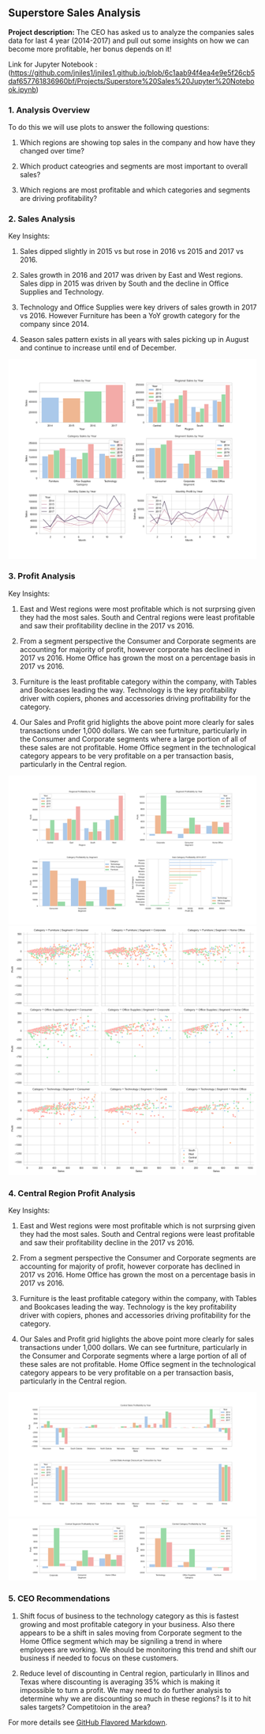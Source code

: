 ## Superstore Sales Analysis

**Project description:** The CEO has asked us to analyze the companies sales data for last 4 year (2014-2017) and pull out some insights on how we can become more profitable, her bonus depends on it!

Link for Jupyter Notebook : (https://github.com/jniles1/jniles1.github.io/blob/6c1aab94f4ea4e9e5f26cb5daf657761836960bf/Projects/Superstore%20Sales%20Jupyter%20Notebook.ipynb)

### 1. Analysis Overview

To do this we will use plots to answer the following questions:

1. Which regions are showing top sales in the company and how have they changed over time?

2. Which product cateogries and segments are most important to overall sales?

3. Which regions are most profitable and which categories and segments are driving profitability? 

### 2. Sales Analysis

Key Insights:

1. Sales dipped slightly in 2015 vs but rose in 2016 vs 2015 and 2017 vs 2016.

2. Sales growth in 2016 and 2017 was driven by East and West regions. Sales dipp in 2015 was driven by South and the decline in Office Supplies and Technology.

3. Technology and Office Supplies were key drivers of sales growth in 2017 vs 2016. However Furniture has been a YoY growth category for the company since 2014.

4. Season sales pattern exists in all years with sales picking up in August and continue to increase until end of December.
<img src="images/superstore_sales_plots.png"/>

### 3. Profit Analysis

Key Insights:

1. East and West regions were most profitable which is not surprsing given they had the most sales. South and Central regions were least profitable and saw their profitability decline in the 2017 vs 2016.

2. From a segment perspective the Consumer and Corporate segments are accounting for majority of profit, however corporate has declined in 2017 vs 2016. Home Office has grown the most on a percentage basis in 2017 vs 2016.

3. Furniture is the least profitable category within the company, with Tables and Bookcases leading the way. Technology is the key profitability driver with copiers, phones and accessories driving profitability for the category.

4. Our Sales and Profit grid higlights the above point more clearly for sales transactions under 1,000 dollars. We can see furtniture, particularly in the Consumer and Corporate segments where a large portion of all of these sales are not profitable. Home Office segment in the technological category appears to be very profitable on a per transaction basis, particularly in the Central region.

<img src="images/superstore_profit_plots.png"/>
<img src="images/superstore_profit_pair_plots.png"/>

### 4. Central Region Profit Analysis

Key Insights:

1. East and West regions were most profitable which is not surprsing given they had the most sales. South and Central regions were least profitable and saw their profitability decline in the 2017 vs 2016.

2. From a segment perspective the Consumer and Corporate segments are accounting for majority of profit, however corporate has declined in 2017 vs 2016. Home Office has grown the most on a percentage basis in 2017 vs 2016.

3. Furniture is the least profitable category within the company, with Tables and Bookcases leading the way. Technology is the key profitability driver with copiers, phones and accessories driving profitability for the category.

4. Our Sales and Profit grid higlights the above point more clearly for sales transactions under 1,000 dollars. We can see furtniture, particularly in the Consumer and Corporate segments where a large portion of all of these sales are not profitable. Home Office segment in the technological category appears to be very profitable on a per transaction basis, particularly in the Central region.

<img src="images/superstore_central_state_profit_plots.png"/>
<img src="images/superstore_central_profit_plots.png"/>

### 5. CEO Recommendations

1. Shift focus of business to the technology category as this is fastest growing and most profitable category in your business. Also there appears to be a shift in sales moving from Corporate segment to the Home Office segment which may be signiling a trend in where employees are working. We should be monitoring this trend and shift our business if needed to focus on these customers.

2. Reduce level of discounting in Central region, particularly in Illinos and Texas where discounting is averaging 35% which is making it impossible to turn a profit. We may need to do further analysis to determine why we are discounting so much in these regions? Is it to hit sales targets? Competitoion in the area?  

For more details see [GitHub Flavored Markdown](https://guides.github.com/features/mastering-markdown/).
